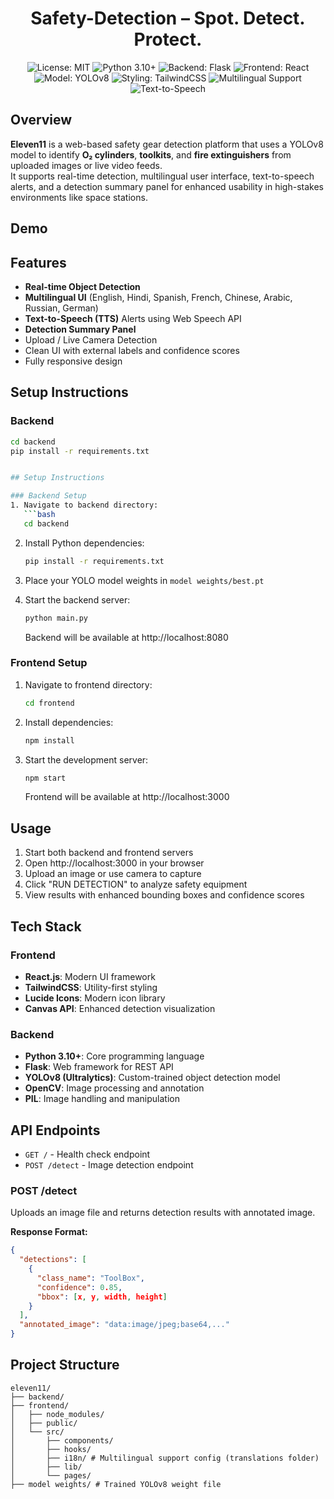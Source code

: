 <div align="center">
  <h1>Safety-Detection – Spot. Detect. Protect.</h1>
  <p>
    <img src="https://img.shields.io/badge/License-MIT-yellow.svg" alt="License: MIT">
    <img src="https://img.shields.io/badge/Python-3.10+-blue?style=flat&logo=python" alt="Python 3.10+">
    <img src="https://img.shields.io/badge/Backend-Flask-black?style=flat&logo=flask" alt="Backend: Flask">
    <img src="https://img.shields.io/badge/Frontend-React-blue?style=flat&logo=react" alt="Frontend: React">
    <img src="https://img.shields.io/badge/Model-YOLOv8-blueviolet?style=flat" alt="Model: YOLOv8">
    <img src="https://img.shields.io/badge/Styling-TailwindCSS-cyan?style=flat&logo=tailwindcss" alt="Styling: TailwindCSS">
    <img src="https://img.shields.io/badge/Feature-Multilingual-green?style=flat" alt="Multilingual Support">
    <img src="https://img.shields.io/badge/Feature-TTS-orange?style=flat" alt="Text-to-Speech">
  </p>
</div>


##  Overview

**Eleven11** is a web-based safety gear detection platform that uses a YOLOv8 model to identify **O₂ cylinders**, **toolkits**, and **fire extinguishers** from uploaded images or live video feeds.  
It supports real-time detection, multilingual user interface, text-to-speech alerts, and a detection summary panel for enhanced usability in high-stakes environments like space stations.

##  Demo

##  Features

-  **Real-time Object Detection**
-  **Multilingual UI** (English, Hindi, Spanish, French, Chinese, Arabic, Russian, German)
-  **Text-to-Speech (TTS)** Alerts using Web Speech API
-  **Detection Summary Panel**
-  Upload / Live Camera Detection
-  Clean UI with external labels and confidence scores
-  Fully responsive design

##  Setup Instructions

###  Backend

```bash
cd backend
pip install -r requirements.txt


## Setup Instructions

### Backend Setup
1. Navigate to backend directory:
   ```bash
   cd backend
   ```

2. Install Python dependencies:
   ```bash
   pip install -r requirements.txt
   ```

3. Place your YOLO model weights in `model weights/best.pt`

4. Start the backend server:
   ```bash
   python main.py
   ```
   Backend will be available at http://localhost:8080

### Frontend Setup
1. Navigate to frontend directory:
   ```bash
   cd frontend
   ```

2. Install dependencies:
   ```bash
   npm install
   ```

3. Start the development server:
   ```bash
   npm start
   ```
   Frontend will be available at http://localhost:3000

## Usage
1. Start both backend and frontend servers
2. Open http://localhost:3000 in your browser
3. Upload an image or use camera to capture
4. Click "RUN DETECTION" to analyze safety equipment
5. View results with enhanced bounding boxes and confidence scores

## Tech Stack
### Frontend
- **React.js**: Modern UI framework
- **TailwindCSS**: Utility-first styling
- **Lucide Icons**: Modern icon library
- **Canvas API**: Enhanced detection visualization

### Backend
- **Python 3.10+**: Core programming language
- **Flask**: Web framework for REST API
- **YOLOv8 (Ultralytics)**: Custom-trained object detection model
- **OpenCV**: Image processing and annotation
- **PIL**: Image handling and manipulation

## API Endpoints
- `GET /` - Health check endpoint
- `POST /detect` - Image detection endpoint

### POST /detect
Uploads an image file and returns detection results with annotated image.

**Response Format:**
```json
{
  "detections": [
    {
      "class_name": "ToolBox",
      "confidence": 0.85,
      "bbox": [x, y, width, height]
    }
  ],
  "annotated_image": "data:image/jpeg;base64,..."
}
```

## Project Structure
```
eleven11/
├── backend/
├── frontend/
│   ├── node_modules/
│   ├── public/
│   └── src/
│       ├── components/
│       ├── hooks/
│       ├── i18n/ # Multilingual support config (translations folder)
│       ├── lib/
│       └── pages/
├── model weights/ # Trained YOLOv8 weight file

```